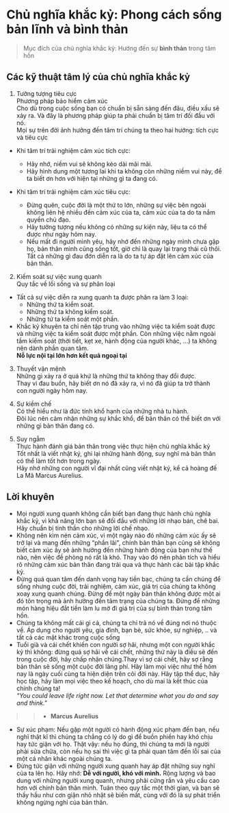 # Chủ nghĩa khắc kỷ: Phong cách sống bản lĩnh và bình thản
> Mục đích của chủ nghĩa khắc kỷ: Hướng đến sự **bình thản** trong tâm hồn
## Các kỹ thuật tâm lý của chủ nghĩa khắc kỷ
1. Tưởng tượng tiêu cực</br>
  Phương pháp bảo hiểm cảm xúc</br>
  Cho dù trong cuộc sống bạn có chuẩn bị sẵn sàng đến đâu, điều xấu sẽ xảy ra. Và đây là phương pháp giúp ta phải chuẩn bị tâm trí đối đầu với nó.</br>
  Mọi sự trên đời ảnh hưởng đến tâm trí chúng ta theo hai hướng: tích cực và tiêu cực </br>
  + Khi tâm trí trải nghiệm cảm xúc tích cực: 
    - Hãy nhớ, niềm vui sẽ không kéo dài mãi mãi.
    - Hãy hình dung một tương lai khi ta không còn những niềm vui này, để ta biết ơn hơn với hiện tại những gì ta đang có.</br>

  + Khi tâm trí trải nghiệm cảm xúc tiêu cực:
    - Đừng quên, cuộc đời là một thứ to lớn, những sự việc bên ngoài không liên hệ nhiều đến cảm xúc của ta, cảm xúc của ta do ta nắm quyền chủ đạo.
    - Hãy tưởng tượng nếu không có những sự kiện này, liệu ta có thể được như ngày hôm nay.
    - Nếu mất đi người mình yêu, hãy nhớ đến những ngày mình chưa gặp họ, bản thân mình cũng sống tốt, giờ chỉ là quay lại trạng thái cũ thôi. Tất cả những gì đau đớn diễn ra là do ta tự áp đặt lên cảm xúc của bản thân.

2. Kiếm soát sự việc xung quanh</br>
  Quy tắc về lối sống và sự phân loại</br>
  + Tất cả sự việc diễn ra xung quanh ta được phân ra làm 3 loại:</br>
    - Những thứ ta kiểm soát.</br>
    - Những thứ ta không kiểm soát.</br>
    - Những tứ ta kiểm soát một phần.</br>
  + Khắc kỷ khuyên ta chỉ nên tập trung vào những việc ta kiểm soát được và những việc ta kiểm soát được một phần.
  Còn những việc nằm ngoài tầm kiểm soát (thời tiết, kẹt xe, hành động của người khác, ...) ta không nên dành phần quan tâm.</br>
  **Nỗ lực nội tại lớn hơn kết quả ngoại tại**

3. Thuyết vận mệnh</br>
  Những gì xảy ra ở quá khứ là những thứ ta không thay đổi được.</br>
  Thay vì đau buồn, hãy biết ơn nó đã xảy ra, vì nó đã giúp ta trở thành con người ngày hôm nay.</br>

4. Sự kiềm chế</br>
  Có thể hiểu như là đức tính khổ hạnh của những nhà tu hành.</br>
  Đôi lúc nên cảm nhận những sự khắc khổ, để bản thân có thể biết ơn với những gì bản thân đang có.</br>

5. Suy ngẫm</br>
  Thực hành đánh giá bản thân trong việc thực hiện chủ nghĩa khắc kỷ</br>
  Tốt nhất là viết nhật ký, ghi lại những hành động, suy nghĩ mà bản thân có thể làm tốt hơn trong ngày.</br>
  Hãy nhớ những con người vĩ đại nhất cũng viết nhật ký, kể cả hoàng đế La Mã Marcus Aurelius.</br>

## Lời khuyên
+ Mọi người xung quanh không cần biết bạn đang thực hành chủ nghĩa khắc kỷ, vì khả năng lớn bạn sẽ đối đầu với những lời nhạo bán, chê bai. Hãy chuẩn bị tinh thần cho những lời chế nhạo.
+ Không nên kìm nén cảm xúc, vì một ngày nào đó những cảm xúc ấy sẽ trở lại và mang đến những “phần lãi", chính bản thân bạn cũng sẽ không biết cảm xúc ấy sẽ ảnh hưởng đến những hành động của bạn như thế nào, nên việc đề phòng nó rất là khó. Thay vào đó nên phân tích và hiểu rõ những cảm xúc bản thân đang trải qua và thực hành các bài tập khắc kỷ.
+ Đừng quá quan tâm đến danh vọng hay tiền bạc, chúng ta cần chúng để sống nhưng cuộc đời, trải nghiệm, cảm xúc, giá trị của chúng ta không xoay xung quanh chúng. Đừng để một ngày bản thân không được một ai đó tôn trọng mà ảnh hưởng đến tâm trạng của chúng ta. Đừng để những món hàng hiệu đắt tiền làm lu mờ đi giá trị của sự bình thản trong tâm hồn.
+ Chúng ta không mất cái gì cả, chúng ta chỉ trả nó về đúng nơi nó thuộc về. Áp dụng cho người yêu, gia đình, bạn bè, sức khỏe, sự nghiệp, .. và tất cả các mặt khác trong cuộc sống
+ Tuổi già và cái chết khiến con người sợ hãi, nhưng một con người khắc kỷ thì không: đừng quá sợ hãi về cái chết, những thứ này là điều sẽ đến trong cuộc đời, hãy chấp nhận chúng.Thay vì sợ cái chết, hãy sợ rằng bản thân sẽ sống một cuộc đời lãng phí. Hãy làm mọi việc như thể hôm nay là ngày cuối cùng ta hiện diện trên cõi đời này. Hãy tập thể dục, hãy học tập, hãy làm mọi việc theo kế hoạch, cho dù mai là kết thúc của chính chúng ta!</br>
*"You could leave life right now. Let that determine what you do and say and think."*
>>- **Marcus Aurelius**
+ Sự xúc phạm: Nếu gặp một người có hành động xúc phạm đến bạn, nếu nghĩ thật kĩ thì chúng ta chẳng có lý do gì để buồn phiền hay khó chịu hay tức giận với họ. Thật vậy: nếu họ đúng, thì chúng ta mới là người phải sửa chữa, còn nếu họ sai thì việc gì ta phải quan tâm đến lỗi sai của một cá nhân khác ngoài chúng ta.
+ Đừng tức giận với những người xung quanh hay áp đặt những suy nghĩ của ta lên họ.
Hãy nhớ: **Dễ với người, khó với mình.** Rộng lượng và bao dung với những người xung quanh, nhưng phải cứng rắn và yêu cầu cao hơn với chính bản thân mình. Tuân theo quy tắc một thời gian, và bạn sẽ thấy hầu như cơn giận nhỏ nhặt sẽ biến mất, cùng với đó là sự phát triển không ngừng nghỉ của bản thân.




